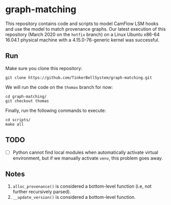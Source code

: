 # graph-matching
This repository contains code and scripts to model CamFlow LSM hooks and use the model to match provenance graphs.
Our latest execution of this repository (March 2020 on the `hotfix` branch) on a Linux Ubuntu x86-64 16.04.1 physical machine with a 4.15.0-76-generic kernel was successful.

## Run
Make sure you clone this repository:
```
git clone https://github.com/TinkerBellSystem/graph-matching.git
```
We will run the code on the `thomas` branch for now:
```
cd graph-matching/
git checkout thomas
```
Finally, run the following commands to execute:
```
cd scripts/
make all
```
## TODO
- [ ] Python cannot find local modules when automatically activate virtual environment, but if we manually activate `venv`, this problem goes away.

## Notes
1. `alloc_provenance()` is considered a bottom-level function (i.e, not further recursively parsed).
2. `__update_version()` is considered a bottom-level function.
